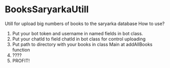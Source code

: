 # BooksSaryarkaUtill
Utill for upload big numbers of books to the saryarka database
How to use?
1) Put your bot token and username in named fields in bot class.
2) Put your chatId to field chatId in bot class for control uploading
3) Put path to directory with your books in class Main at addAllBooks function
4) ????
5) PROFIT!
